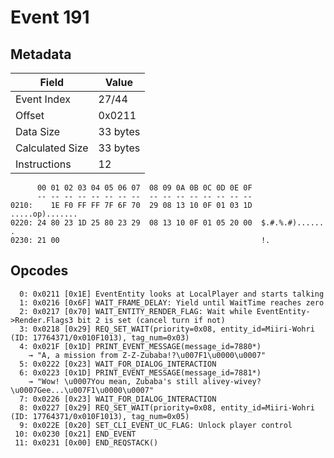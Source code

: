 # Event 191

## Metadata

| Field           | Value    |
|-----------------|----------|
| Event Index     | 27/44    |
| Offset          | 0x0211   |
| Data Size       | 33 bytes |
| Calculated Size | 33 bytes |
| Instructions    | 12       |

```
      00 01 02 03 04 05 06 07  08 09 0A 0B 0C 0D 0E 0F
      -- -- -- -- -- -- -- --  -- -- -- -- -- -- -- --
0210:    1E F0 FF FF 7F 6F 70  29 08 13 10 0F 01 03 1D   .....op).......
0220: 24 80 23 1D 25 80 23 29  08 13 10 0F 01 05 20 00  $.#.%.#)...... .
0230: 21 00                                             !.              
```

## Opcodes

```
  0: 0x0211 [0x1E] EventEntity looks at LocalPlayer and starts talking
  1: 0x0216 [0x6F] WAIT_FRAME_DELAY: Yield until WaitTime reaches zero
  2: 0x0217 [0x70] WAIT_ENTITY_RENDER_FLAG: Wait while EventEntity->Render.Flags3 bit 2 is set (cancel turn if not)
  3: 0x0218 [0x29] REQ_SET_WAIT(priority=0x08, entity_id=Miiri-Wohri (ID: 17764371/0x010F1013), tag_num=0x03)
  4: 0x021F [0x1D] PRINT_EVENT_MESSAGE(message_id=7880*)
    → "A, a mission from Z-Z-Zubaba!?\u007F1\u0000\u0007"
  5: 0x0222 [0x23] WAIT_FOR_DIALOG_INTERACTION
  6: 0x0223 [0x1D] PRINT_EVENT_MESSAGE(message_id=7881*)
    → "Wow! \u0007You mean, Zubaba's still alivey-wivey?\u0007Gee...\u007F1\u0000\u0007"
  7: 0x0226 [0x23] WAIT_FOR_DIALOG_INTERACTION
  8: 0x0227 [0x29] REQ_SET_WAIT(priority=0x08, entity_id=Miiri-Wohri (ID: 17764371/0x010F1013), tag_num=0x05)
  9: 0x022E [0x20] SET_CLI_EVENT_UC_FLAG: Unlock player control
 10: 0x0230 [0x21] END_EVENT
 11: 0x0231 [0x00] END_REQSTACK()
```
